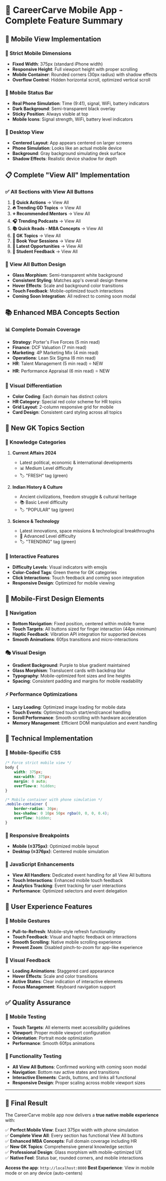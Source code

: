 # 📱 CareerCarve Mobile App - Complete Feature Summary

## 🎯 Mobile View Implementation

### 📐 Strict Mobile Dimensions
- **Fixed Width**: 375px (standard iPhone width)
- **Responsive Height**: Full viewport height with proper scrolling
- **Mobile Container**: Rounded corners (30px radius) with shadow effects
- **Overflow Control**: Hidden horizontal scroll, optimized vertical scroll

### 📱 Mobile Status Bar
- **Real Phone Simulation**: Time (9:41), signal, WiFi, battery indicators
- **Dark Background**: Semi-transparent black overlay
- **Sticky Position**: Always visible at top
- **Mobile Icons**: Signal strength, WiFi, battery level indicators

### 🔄 Desktop View
- **Centered Layout**: App appears centered on larger screens
- **Phone Simulation**: Looks like an actual mobile device
- **Background**: Gray background simulating desk surface
- **Shadow Effects**: Realistic device shadow for depth

## 📋 Complete "View All" Implementation

### ✅ All Sections with View All Buttons

1. **🚀 Quick Actions** → View All
2. **🔥 Trending GD Topics** → View All  
3. **⭐ Recommended Mentors** → View All
4. **🎧 Trending Podcasts** → View All
5. **📚 Quick Reads - MBA Concepts** → View All
6. **🧠 GK Topics** → View All
7. **💼 Book Your Sessions** → View All
8. **💼 Latest Opportunities** → View All
9. **💬 Student Feedback** → View All

### 🎨 View All Button Design
- **Glass Morphism**: Semi-transparent white background
- **Consistent Styling**: Matches app's overall design theme
- **Hover Effects**: Scale and background color transitions
- **Touch Feedback**: Mobile-optimized touch interactions
- **Coming Soon Integration**: All redirect to coming soon modal

## 📚 Enhanced MBA Concepts Section

### 📊 Complete Domain Coverage
- **Strategy**: Porter's Five Forces (5 min read)
- **Finance**: DCF Valuation (7 min read)
- **Marketing**: 4P Marketing Mix (4 min read)
- **Operations**: Lean Six Sigma (6 min read)
- **HR**: Talent Management (5 min read) ⭐ NEW
- **HR**: Performance Appraisal (6 min read) ⭐ NEW

### 🎨 Visual Differentiation
- **Color Coding**: Each domain has distinct colors
- **HR Category**: Special red color scheme for HR topics
- **Grid Layout**: 2-column responsive grid for mobile
- **Card Design**: Consistent card styling across all topics

## 🧠 New GK Topics Section

### 📖 Knowledge Categories
1. **Current Affairs 2024** 
   - Latest political, economic & international developments
   - 📊 Medium Level difficulty
   - 🏷️ "FRESH" tag (green)

2. **Indian History & Culture**
   - Ancient civilizations, freedom struggle & cultural heritage  
   - 📚 Basic Level difficulty
   - 🏷️ "POPULAR" tag (green)

3. **Science & Technology**
   - Latest innovations, space missions & technological breakthroughs
   - 🔬 Advanced Level difficulty
   - 🏷️ "TRENDING" tag (green)

### 🎯 Interactive Features
- **Difficulty Levels**: Visual indicators with emojis
- **Color-Coded Tags**: Green theme for GK categories
- **Click Interactions**: Touch feedback and coming soon integration
- **Responsive Design**: Optimized for mobile viewing

## 🎨 Mobile-First Design Elements

### 📱 Navigation
- **Bottom Navigation**: Fixed position, centered within mobile frame
- **Touch Targets**: All buttons sized for finger interaction (44px minimum)
- **Haptic Feedback**: Vibration API integration for supported devices
- **Smooth Animations**: 60fps transitions and micro-interactions

### 🎭 Visual Design
- **Gradient Background**: Purple to blue gradient maintained
- **Glass Morphism**: Translucent cards with backdrop blur
- **Typography**: Mobile-optimized font sizes and line heights
- **Spacing**: Consistent padding and margins for mobile readability

### ⚡ Performance Optimizations
- **Lazy Loading**: Optimized image loading for mobile data
- **Touch Events**: Optimized touch start/end/cancel handling
- **Scroll Performance**: Smooth scrolling with hardware acceleration
- **Memory Management**: Efficient DOM manipulation and event handling

## 🔧 Technical Implementation

### 📱 Mobile-Specific CSS
```css
/* Force strict mobile view */
body {
    width: 375px;
    max-width: 375px;
    margin: 0 auto;
    overflow-x: hidden;
}

/* Mobile container with phone simulation */
.mobile-container {
    border-radius: 30px;
    box-shadow: 0 10px 50px rgba(0, 0, 0, 0.4);
    overflow: hidden;
}
```

### 🎯 Responsive Breakpoints
- **Mobile (≤375px)**: Optimized mobile layout
- **Desktop (≥376px)**: Centered mobile simulation

### 🔄 JavaScript Enhancements
- **View All Handlers**: Dedicated event handling for all View All buttons
- **Touch Interactions**: Enhanced mobile touch feedback
- **Analytics Tracking**: Event tracking for user interactions
- **Performance**: Optimized selectors and event delegation

## 🚀 User Experience Features

### 📱 Mobile Gestures
- **Pull-to-Refresh**: Mobile-style refresh functionality
- **Touch Feedback**: Visual and haptic feedback on interactions
- **Smooth Scrolling**: Native mobile scrolling experience
- **Prevent Zoom**: Disabled pinch-to-zoom for app-like experience

### 🎨 Visual Feedback
- **Loading Animations**: Staggered card appearance
- **Hover Effects**: Scale and color transitions
- **Active States**: Clear indication of interactive elements
- **Focus Management**: Keyboard navigation support

## ✅ Quality Assurance

### 📱 Mobile Testing
- **Touch Targets**: All elements meet accessibility guidelines
- **Viewport**: Proper mobile viewport configuration
- **Orientation**: Portrait mode optimization
- **Performance**: Smooth 60fps animations

### 🎯 Functionality Testing
- **All View All Buttons**: Confirmed working with coming soon modal
- **Navigation**: Bottom nav active states and transitions
- **Interactive Elements**: Cards, buttons, and links all functional
- **Responsive Design**: Proper scaling across mobile viewport sizes

---

## 🎉 Final Result

The CareerCarve mobile app now delivers a **true native mobile experience** with:

✅ **Perfect Mobile View**: Exact 375px width with phone simulation  
✅ **Complete View All**: Every section has functional View All buttons  
✅ **Enhanced MBA Concepts**: Full domain coverage including HR  
✅ **New GK Topics**: Comprehensive general knowledge section  
✅ **Professional Design**: Glass morphism with mobile-optimized UX  
✅ **Native Feel**: Status bar, rounded corners, and mobile interactions

**Access the app**: `http://localhost:8000`
**Best Experience**: View in mobile mode or on any device (auto-centers)